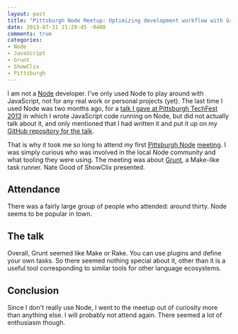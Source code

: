 ```yaml
---
layout: post
title: "Pittsburgh Node Meetup: Optimizing development workflow with Grunt"
date: 2013-07-31 21:29:45 -0400
comments: true
categories: 
- Node
- JavaScript
- Grunt
- ShowClix
- Pittsburgh
---
```

I am not a [Node](http://nodejs.org/) developer. I've only used Node to play around with JavaScript, not for any real work or personal projects (yet). The last time I used Node was two months ago, for a [talk I gave at Pittsburgh TechFest 2013](http://franklinchen.com/blog/2013/06/01/pittsburgh-tech-fest-2013-my-talk-stop-overusing-regular-expressions/) in which I wrote JavaScript code running on Node, but did not actually talk about it, and only mentioned that I had written it and put it up on my [GitHub repository for the talk](https://github.com/franklinchen/talk-on-overusing-regular-expressions).

That is why it took me so long to attend my first [Pittsburgh Node](http://www.meetup.com/Pittsburgh-Node-js/) [meeting](http://www.meetup.com/Pittsburgh-Node-js/events/128439692/). I was simply curious who was involved in the local Node community and what tooling they were using. The meeting was about [Grunt](http://gruntjs.com/), a Make-like task runner. Nate Good of ShowClix presented.

## Attendance

There was a fairly large group of people who attended: around thirty. Node seems to be popular in town.

## The talk

Overall, Grunt seemed like Make or Rake. You can use plugins and define your own tasks. So there seemed nothing special about it, other than it is a useful tool corresponding to similar tools for other language ecosystems.

## Conclusion

Since I don't really use Node, I went to the meetup out of curiosity more than anything else. I will probably not attend again. There seemed a lot of enthusiasm though.
